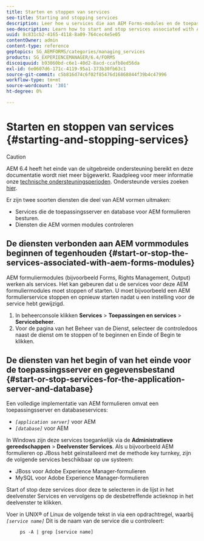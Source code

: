 ```yaml
---
title: Starten en stoppen van services
seo-title: Starting and stopping services
description: Leer hoe u services die aan AEM Forms-modules en de toepassingsserver en -database zijn gekoppeld, kunt starten en stoppen.
seo-description: Learn how to start and stop services associated with AEM Forms modules and the application server and database.
uuid: 8c831cb2-4165-4118-8a09-764cec4e5e05
contentOwner: admin
content-type: reference
geptopics: SG_AEMFORMS/categories/managing_services
products: SG_EXPERIENCEMANAGER/6.4/FORMS
discoiquuid: b93060bd-c6e1-40d2-8acd-ccafb8ed56da
exl-id: 6e0607d6-171c-4119-95a1-373b30fb63c1
source-git-commit: c5b816d74c6f02f85476d16868844f39b4c47996
workflow-type: tm+mt
source-wordcount: '301'
ht-degree: 0%

---
```


# Starten en stoppen van services {#starting-and-stopping-services}

>[!CAUTION]
>
>AEM 6.4 heeft het einde van de uitgebreide ondersteuning bereikt en deze documentatie wordt niet meer bijgewerkt. Raadpleeg voor meer informatie onze [technische ondersteuningsperioden](https://helpx.adobe.com/support/programs/eol-matrix.html). Ondersteunde versies zoeken [hier](https://experienceleague.adobe.com/docs/).

Er zijn twee soorten diensten die deel van AEM vormen uitmaken:

* Services die de toepassingsserver en database voor AEM formulieren besturen.
* Diensten die AEM vormen modules controleren

## De diensten verbonden aan AEM vormmodules beginnen of tegenhouden {#start-or-stop-the-services-associated-with-aem-forms-modules}

AEM formuliermodules (bijvoorbeeld Forms, Rights Management, Output) werken als services. Het kan gebeuren dat u de services voor deze AEM formuliermodules moet stoppen of starten. U moet bijvoorbeeld een AEM formulierservice stoppen en opnieuw starten nadat u een instelling voor de service hebt gewijzigd.

1. In beheerconsole klikken **Services** > **Toepassingen en services** > **Servicebeheer**.
1. Voor de pagina van het Beheer van de Dienst, selecteer de controledoos naast de dienst om te stoppen of te beginnen en Einde of Begin te klikken.

## De diensten van het begin of van het einde voor de toepassingsserver en gegevensbestand {#start-or-stop-services-for-the-application-server-and-database}

Een volledige implementatie van AEM formulieren omvat een toepassingsserver en databaseservices:

* *`[application server]`* voor AEM
* *`[database]`* voor AEM

In Windows zijn deze services toegankelijk via de **Administratieve gereedschappen** > **Deelvenster Services**. Als u bijvoorbeeld AEM formulieren op JBoss hebt geïnstalleerd met de methode key turnkey, zijn de volgende services beschikbaar op uw systeem:

* JBoss voor Adobe Experience Manager-formulieren
* MySQL voor Adobe Experience Manager-formulieren

Start of stop deze services door deze te selecteren in de lijst in het deelvenster Services en vervolgens op de desbetreffende actieknop in het deelvenster te klikken.

Voer in UNIX® of Linux de volgende tekst in via een opdrachtregel, waarbij *`[service name]`* Dit is de naam van de service die u controleert:

```as3
     ps -A | grep [service name]
```
